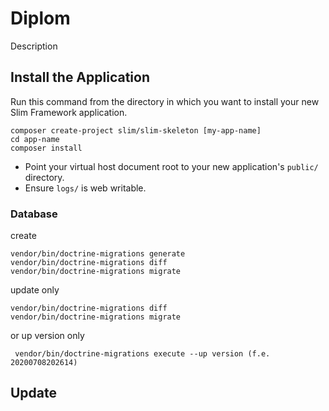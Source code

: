 # Diplom

Description

## Install the Application

Run this command from the directory in which you want to install your new Slim Framework application.

```
composer create-project slim/slim-skeleton [my-app-name]
cd app-name
composer install
```

* Point your virtual host document root to your new application's `public/` directory.
* Ensure `logs/` is web writable.

### Database
create
```
vendor/bin/doctrine-migrations generate
vendor/bin/doctrine-migrations diff
vendor/bin/doctrine-migrations migrate
```
update only
```
vendor/bin/doctrine-migrations diff
vendor/bin/doctrine-migrations migrate
```
or up version only
```
 vendor/bin/doctrine-migrations execute --up version (f.e. 20200708202614)
```


## Update

